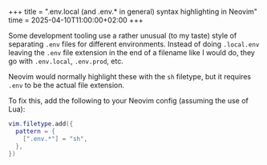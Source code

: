 +++
title = ".env.local (and .env.* in general) syntax highlighting in Neovim"
time = 2025-04-10T11:00:00+02:00
+++

Some development tooling use a rather unusual (to my taste) style of separating
`.env` files for different environments. Instead of doing `.local.env` leaving
the `.env` file extension in the end of a filename like I would do, they go with
`.env.local`, `.env.prod`, etc.

Neovim would normally highlight these with the `sh` filetype, but it requires
`.env` to be the actual file extension.

To fix this, add the following to your Neovim config (assuming the use of Lua):

```lua
vim.filetype.add({
  pattern = {
    [".env.*"] = "sh",
  },
})
```
